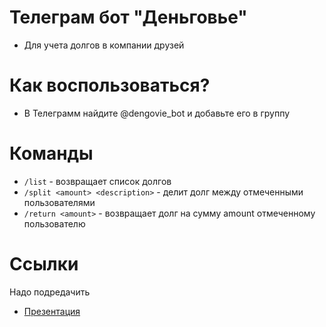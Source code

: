 # Телеграм бот "Деньговье"

- Для учета долгов в компании друзей
# Как воспользоваться?

- В Телеграмм найдите @dengovie_bot и добавьте его в группу
# Команды 

- `/list` - возвращает список долгов
- `/split <amount> <description>` - делит долг между отмеченными пользователями
- `/return <amount>` - возвращает долг на сумму amount отмеченному пользователю
# Ссылки

Надо подредачить
- [Презентация](https://github.com)